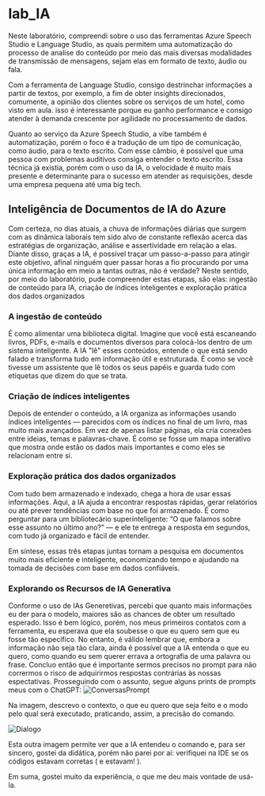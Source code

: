 # lab_IA

Neste laboratório, compreendi sobre o uso das ferramentas Azure Speech Studio e Language Studio, as quais permitem uma automatização do processo de analise do conteúdo por meio das mais diversas modalidades de transmissão de mensagens, sejam elas em formato de texto, áudio ou fala.

Com a ferramenta de Language Studio, consigo destrinchar informações a partir de textos, por exemplo, a fim de obter insights direcionados, comumente, a opinião dos clientes sobre os serviços de um hotel, como visto em aula. isso é interessante porque eu ganho performance e consigo atender à demanda crescente por agilidade no processamento de dados.

Quanto ao serviço da Azure Speech Studio, a vibe também é automatização, porém o foco é a tradução de um tipo de comunicação, como áudio, para o texto escrito. Com esse câmbio, é possível que uma pessoa com problemas auditivos consiga entender o texto escrito. Essa técnica já existia, porém com o uso da IA, o velocidade é muito mais presente e determinante para o sucesso em atender as requisições, desde uma empresa pequena até uma big tech.

## Inteligência de Documentos de IA do Azure
Com certeza, no dias atuais, a chuva de informações diárias que surgem com as dinâmica laborais tem sido alvo de constante reflexão acerca das estratégias de organização, análise e assertividade em relação a elas. Diante disso, graças a IA, é possível traçar um passo-a-passo para atingir este objetivo, afinal ninguém quer passar horas a fio procurando por uma única informação em meio a tantas outras, não é verdade? Neste sentido, por meio do laboratório, pude compreender estas etapas, são elas: ingestão de conteúdo para IA, criação de índices inteligentes e exploração prática dos dados organizados
### A ingestão de conteúdo 
É como alimentar uma biblioteca digital. Imagine que você está escaneando livros, PDFs, e-mails e documentos diversos para colocá-los dentro de um sistema inteligente. A IA "lê" esses conteúdos, entende o que está sendo falado e transforma tudo em informação útil e estruturada. É como se você tivesse um assistente que lê todos os seus papéis e guarda tudo com etiquetas que dizem do que se trata.
### Criação de índices inteligentes
Depois de entender o conteúdo, a IA organiza as informações usando índices inteligentes — parecidos com os índices no final de um livro, mas muito mais avançados. Em vez de apenas listar páginas, ela cria conexões entre ideias, temas e palavras-chave. É como se fosse um mapa interativo que mostra onde estão os dados mais importantes e como eles se relacionam entre si.
### Exploração prática dos dados organizados
Com tudo bem armazenado e indexado, chega a hora de usar essas informações. Aqui, a IA ajuda a encontrar respostas rápidas, gerar relatórios ou até prever tendências com base no que foi armazenado. É como perguntar para um bibliotecário superinteligente: “O que falamos sobre esse assunto no último ano?” — e ele te entrega a resposta em segundos, com tudo já organizado e fácil de entender.

Em síntese, essas três etapas juntas tornam a pesquisa em documentos muito mais eficiente e inteligente, economizando tempo e ajudando na tomada de decisões com base em dados confiáveis.

### Explorando os Recursos de IA Generativa
Conforme o uso de IAs Generetivas, percebi que quanto mais informações eu der para o modelo, maiores são as chances de obter um resultado esperado. Isso é bem lógico, porém, nos meus primeiros contatos com a ferramenta, eu esperava que ela soubesse o que eu quero sem que eu fosse tão específico. No entanto, é válido lembrar que, embora a informação não seja tão clara, ainda é possível que a IA entenda o que eu quero, como quando eu sem querer errava a ortografia de uma palavra ou frase. Concluo então que é importante sermos precisos no prompt para não corrermos o risco de adquirirmos respostas contrárias às nossas espectativas. Prosseguindo com o assunto, segue alguns prints de prompts meus com o ChatGPT:
![ConversasPrompt](https://github.com/user-attachments/assets/0ffd2fb1-8684-41fe-93ae-696f7181cae0)

Na imagem, descrevo o contexto, o que eu quero que seja feito e o modo pelo qual será executado, praticando, assim, a precisão do comando.

![Dialogo](https://github.com/user-attachments/assets/28d2f9a0-6c1e-4cff-8853-2aa5fbb5cc92)

Esta outra imagem permite ver que a IA entendeu o comando e, para ser sincero, gostei da didática, porém não parei por aí: verifiquei na IDE se os códigos estavam corretas ( e estavam! ).

Em suma, gostei muito da experiência, o que me deu mais vontade de usá-la.




